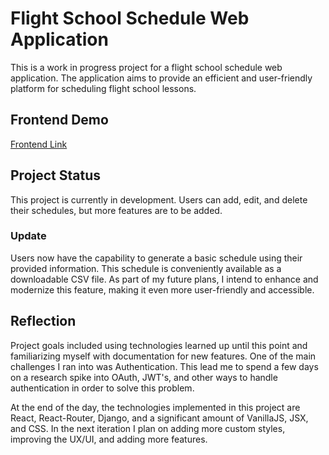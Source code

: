 # Flight School Schedule Web Application

This is a work in progress project for a flight school schedule web application. The application aims to provide an efficient and user-friendly platform for scheduling flight school lessons.

## Frontend Demo
[Frontend Link](https://flight-frontend.onrender.com/)


## Project Status

This project is currently in development. Users can add, edit, and delete their schedules, but more features are to be added.

### Update
Users now have the capability to generate a basic schedule using their provided information. This schedule is conveniently available as a downloadable CSV file. As part of my future plans, I intend to enhance and modernize this feature, making it even more user-friendly and accessible.

## Reflection

Project goals included using technologies learned up until this point and familiarizing myself with documentation for new features. One of the main challenges I ran into was Authentication. This lead me to spend a few days on a research spike into OAuth, JWT's, and other ways to handle authentication in order to solve this problem.

At the end of the day, the technologies implemented in this project are React, React-Router, Django, and a significant amount of VanillaJS, JSX, and CSS. In the next iteration I plan on adding more custom styles, improving the UX/UI, and adding more features.

